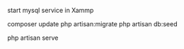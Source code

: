 start mysql service in Xammp

composer update
php artisan:migrate
php artisan db:seed

php artisan serve
